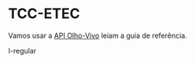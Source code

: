 # TCC-ETEC

Vamos usar a [API Olho-Vivo](http://www.sptrans.com.br/desenvolvedores/APIOlhoVivo/Documentacao.aspx?1) leiam a guia de referência.

I-regular
